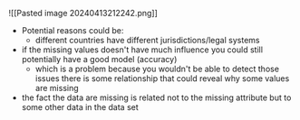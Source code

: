 ![[Pasted image 20240413212242.png]]
- Potential reasons could be:
	- different countries have different jurisdictions/legal systems
- if the missing values doesn't have much influence you could still potentially have a good model (accuracy)
	- which is a problem because you wouldn't be able to detect those issues
there is some relationship that could reveal why some values are missing
- the fact the data are missing is related not to the missing attribute but to some other data in the data set